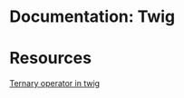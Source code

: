 # Documentation: Twig

# Resources

[Ternary operator in twig](https://stackoverflow.com/questions/11820297/twig-ternary-operator-shorthand-if-then-else)

